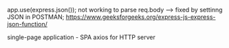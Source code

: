 app.use(express.json()); not working to parse req.body --> fixed by settinng JSON in POSTMAN;
https://www.geeksforgeeks.org/express-js-express-json-function/


single-page application - SPA
axios for HTTP server